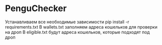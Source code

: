 # PenguChecker
Устанавливаем все необходимые зависимости
pip install -r requirements.txt
В wallets.txt заполняем адреса кошельков для проверки на дроп
В eligible.txt будут адреса кошельков, которые подходят под дроп
